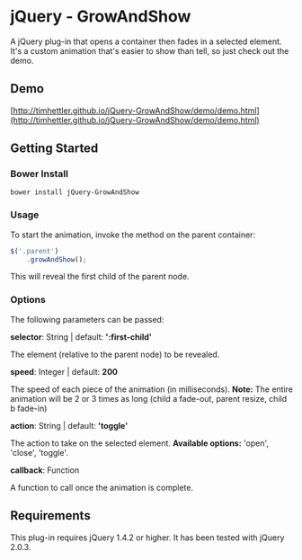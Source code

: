 # jQuery - GrowAndShow

A jQuery plug-in that opens a container then fades in a selected element. It's a custom animation that's easier to show than tell, so just check out the demo.

## Demo

[http://timhettler.github.io/jQuery-GrowAndShow/demo/demo.html](http://timhettler.github.io/jQuery-GrowAndShow/demo/demo.html)

## Getting Started

### Bower Install

 ```
 bower install jQuery-GrowAndShow
 ```

### Usage

To start the animation, invoke the method on the parent container:

```javascript
$('.parent')
    .growAndShow();
```

This will reveal the first child of the parent node.

### Options

The following parameters can be passed:

**selector**: String | default: **':first-child'**

The element (relative to the parent node) to be revealed.

**speed**: Integer | default: **200**

The speed of each piece of the animation (in milliseconds). **Note:** The entire animation will be 2 or 3 times as long (child a fade-out, parent resize, child b fade-in)

**action**: String | default: **'toggle'**

The action to take on the selected element. **Available options:** 'open', 'close', 'toggle'.

**callback**: Function

A function to call once the animation is complete.

## Requirements

This plug-in requires jQuery 1.4.2 or higher. It has been tested with jQuery 2.0.3.